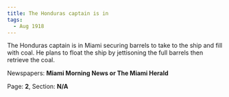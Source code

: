 ```yaml
---  
title: The Honduras captain is in  
tags:  
  - Aug 1918  
---  
```

  
The Honduras captain is in Miami securing barrels to take to the ship and fill with coal. He plans to float the ship by jettisoning the full barrels then retrieve the coal.  
  
Newspapers: **Miami Morning News or The Miami Herald**  
  
Page: **2**, Section: **N/A** 
